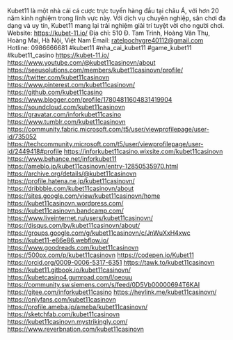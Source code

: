 Kubet11 là một nhà cái cá cược trực tuyến hàng đầu tại châu Á, với hơn 20 năm kinh nghiệm trong lĩnh vực này. Với dịch vụ chuyên nghiệp, sân chơi đa dạng và uy tín, Kubet11 mang lại trải nghiệm giải trí tuyệt vời cho người chơi.
Website: https://kubet-11.io/
Địa chỉ:  510 Đ. Tam Trinh, Hoàng Văn Thụ, Hoàng Mai, Hà Nội, Việt Nam
Email: ratelpochygre40112@gmail.com
Hotline: 0986666681
#kubet11 #nha_cai_kubet11 #game_kubet11 #kubet11_casino
https://kubet-11.io/
https://www.youtube.com/@kubet11casinovn/about
https://seeusolutions.com/members/kubet11casinovn/profile/
https://twitter.com/kubet11casinovn
https://www.pinterest.com/kubet11casinovn/
https://github.com/kubet11casino
https://www.blogger.com/profile/17804811604831419904
https://soundcloud.com/kubet11casinovn
https://gravatar.com/inforkubet11casino
https://www.tumblr.com/kubet11casinovn
https://community.fabric.microsoft.com/t5/user/viewprofilepage/user-id/735052
https://techcommunity.microsoft.com/t5/user/viewprofilepage/user-id/2449418#profile
https://inforkubet11casino.wixsite.com/kubet11casinovn
https://www.behance.net/inforkubet11
https://ameblo.jp/kubet11casinovn/entry-12850535970.html
https://archive.org/details/@kubet11casinovn
https://profile.hatena.ne.jp/kubet11casinovn/
https://dribbble.com/kubet11casinovn/about
https://sites.google.com/view/kubet11casinovn/home
https://kubet11casinovn.wordpress.com/
https://kubet11casinovn.bandcamp.com/
https://www.liveinternet.ru/users/kubet11casinovn/
https://disqus.com/by/kubet11casinovn/about/
https://groups.google.com/g/kubet11casinovn/c/JnWuXxH4xwc
https://kubet11-e66e86.webflow.io/
https://www.goodreads.com/kubet11casinovn
https://500px.com/p/kubet11casinovn
https://codepen.io/Kubet11
https://orcid.org/0009-0006-5317-6351
https://tawk.to/kubet11casinovn
https://kubet11.gitbook.io/kubet11casinovn/
https://kubetcasino4.gumroad.com/l/oeouu
https://community.sw.siemens.com/s/feed/0D5Vb00000694T6KAI
https://gitee.com/inforkubet11casino
https://heylink.me/kubet11casinovn/
https://onlyfans.com/kubet11casinovn
https://profile.ameba.jp/ameba/kubet11casinovn/
https://sketchfab.com/kubet11casinovn
https://kubet11casinovn.mystrikingly.com/
https://www.reverbnation.com/kubet11casinovn